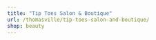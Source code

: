 ```yaml
---
title: "Tip Toes Salon & Boutique"
url: /thomasville/tip-toes-salon-and-boutique/
shop: beauty
---
```

